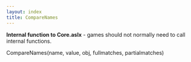 ```yaml
---
layout: index
title: CompareNames
---
```


<b>Internal function to Core.aslx</b> - games should not normally need to call internal functions.

CompareNames(name, value, obj, fullmatches, partialmatches)
